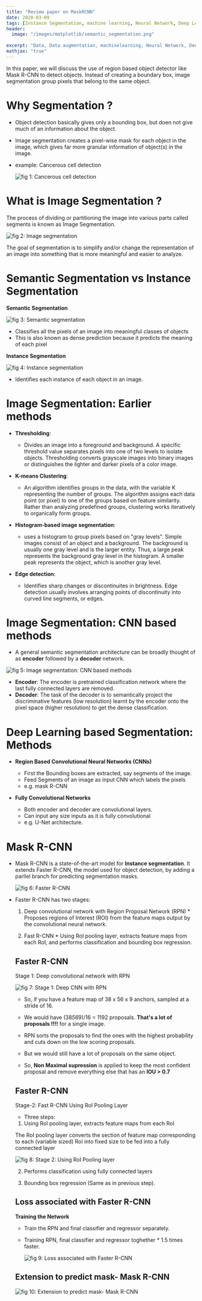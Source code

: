 ```yaml
---
title: "Review paper on MaskRCNN"
date: 2020-03-09
tags: [Instance Segmentation, machine learning, Neural Network, Deep Learning]
header:
  image: "/images/matplotlib/semantic_segmentation.png"
 
excerpt: "Data, Data augmentation, machinelearning, Neural Network, Deep Learning"
mathjax: "true"
---
```


In this paper, we will discuss the use of region based object detector like Mask R-CNN to detect objects. Instead of creating a boundary box, image segmentation group pixels that belong to the same object. 

# Why Segmentation ?

* Object detection basically gives only a bounding box, but doen not give much of an information about the object.

* Image segmentation creates a pixel-wise mask for each object in the image, which gives far more granular information of object(s) in the image.

* example: Cancerous cell detection

    <img src="{{ site.url }}{{ site.baseurl }}/images/matplotlib/cell_seg.gif" alt="fig 1: Cancerous cell detection ">

# What is Image Segmentation ?

The process of dividing or partitioning the image into various parts called segments is known as Image Segmentation.

   <img src="{{ site.url }}{{ site.baseurl }}/images/matplotlib/BB_imgseg.JPG" alt="fig 2: Image segmentation ">

The goal of segmentation is to simplify and/or change the representation of an image into something that is more meaningful and easier to analyze.

# Semantic Segmentation vs Instance Segmentation

   

**Semantic Segmentation**

   <img src="{{ site.url }}{{ site.baseurl }}/images/matplotlib/sem.png" alt="fig 3: Semantic segmentation">

   * Classifies all the pixels of an image into meaningful classes of objects
   * This is also known as dense prediction because it predicts the meaning of each pixel

**Instance Segmentation**

   <img src="{{ site.url }}{{ site.baseurl }}/images/matplotlib/instance_seg.JPG" alt="fig 4: Instance segmentation">

   * Identifies each instance of each object in an image.
   
# Image Segmentation: Earlier methods

* **Thresholding**:

  * Divides an image into a foreground and background. A specific threshold value separates pixels into one of two levels to isolate objects. Thresholding converts grayscale images into binary images or distinguishes the lighter and darker pixels of a color image.
    
* **K-means Clustering**:

  * An algorithm identifies groups in the data, with the variable K representing the number of groups. The algorithm assigns each data point (or pixel) to one of the groups based on feature similarity. Rather than analyzing predefined groups, clustering works iteratively to organically form groups.

* **Histogram-based image segmentation**:

  * uses a histogram to group pixels based on "gray levels". Simple images consist of an object and a background. The background is usually one gray level and is the larger entity.
      Thus, a large peak represents the background gray level in the histogram. A smaller peak represents the object, which is another gray level.

* **Edge detection**:

  * Identifies sharp changes or discontinuites in brightness. Edge detection usually involves arranging points of discontinuity into curved line segments, or edges.
    
# Image Segmentation: CNN based methods

  * A general semantic segmentation architecture can be broadly thought of as **encoder** followed by a **decoder** network.
  
   <img src="{{ site.url }}{{ site.baseurl }}/images/matplotlib/cnn_seg.JPG" alt="fig 5: Image segmentation: CNN based methods">
        
  * **Encoder**: The encoder is pretrained classification network where the last fully connected layers are removed.
  * **Decoder**: The task of the decoder is to semantically project the discriminative features (low resolution) learnt by the encoder onto the pixel space (higher resolution) to get the dense classification.
        
# Deep Learning based Segmentation: Methods
    
   * **Region Based Convolutional Neural Networks (CNNs)**
    
        * First the Bounding boxes are extracted, say segments of the image.
        * Feed Segments of an image as input CNN which labels the pixels
        * e.g. mask R-CNN
    
   * **Fully Convolutional Networks**
    
        * Both encoder and decoder are convolutional layers.
        * Can input any size inputs as it is fully convolutional
        * e.g. U-Net architecture.
        
        
# Mask R-CNN

* Mask R-CNN is a state-of-the-art model for **Instance segmentation**. It extends Faster R-CNN, the model used for object detection, by adding a parllel branch for predicting segmentation masks.
       
     <img src="{{ site.url }}{{ site.baseurl }}/images/matplotlib/faster_rcnn.JPG" alt="fig 6: Faster R-CNN">
    
* Faster R-CNN has two stages:
   1. Deep convolutional network with Region Proposal Network (RPN)
            * Proposes regions of Interest (ROI) from the feature maps output by the convolutional neural network.
        
   2. Fast R-CNN
            * Using RoI pooling layer, extracts feature maps from each RoI, and performs classification and bounding box regression.
            
   ## Faster R-CNN
   Stage 1: Deep convolutional network with RPN
          
   <img src="{{ site.url }}{{ site.baseurl }}/images/matplotlib/stage_1_rpn.JPG" alt="fig 7: Stage 1: Deep CNN with RPN">
          
   * So, if you have a feature map of 38 x 56 x 9 anchors, sampled at a stride of 16.
                 
  * We would have (38*56*9)/16 = 1192 proposals. **That's a lot of proposals !!!!** for a single image.
                 
  * RPN sorts the proposals to find the ones with the highest probability and cuts down on the low scoring proposals.
                 
  * But we would still have a lot of proposals on the same object.
                 
  * So, **Non Maximal supression** is applied to keep the most confident proposal and remove everything else that has an **IOU > 0.7**
      
   ## Faster R-CNN
   Stage-2: Fast R-CNN Using RoI Pooling Layer
          
   * Three steps:
   1. Using RoI pooling layer, extracts feature maps from each RoI
                        
   The RoI pooling layer converts the section of feature map corresponding to each (variable sized) RoI into fixed size to be fed into a fully connected layer
                        
   <img src="{{ site.url }}{{ site.baseurl }}/images/matplotlib/RoI_mask.JPG" alt="fig 8: Stage 2: Using RoI Pooling layer">

   2. Performs classification using fully connected layers
                    
   3. Bounding box regression (Same as in previous step).

       
  ## Loss associated with Faster R-CNN
       
   **Training the Network**
   * Train the RPN and final classifier and regressor separately.
                
   * Training RPN, final classifier and regressor toghether
            * 1.5 times faster.
       
        <img src="{{ site.url }}{{ site.baseurl }}/images/matplotlib/loss_mask.JPG" alt="fig 9: Loss associated with Faster R-CNN">
           
  ## Extension to predict mask- Mask R-CNN
       
   <img src="{{ site.url }}{{ site.baseurl }}/images/matplotlib/mask_rcnn_ext.JPG" alt="fig 10: Extension to predict mask- Mask R-CNN">

       

